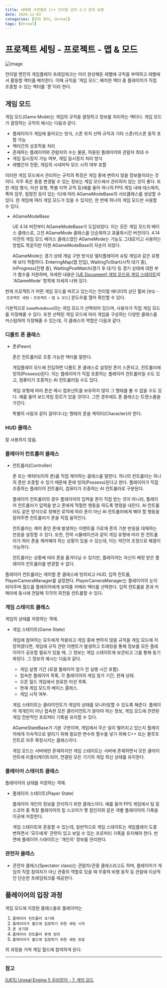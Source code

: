 ```yaml
---
title: 내배캠 사전캠프 C++ 언리얼 강의 2-2 강의 보충
date: 2024-12-03
categories: [강의 정리, Unreal]
tags: [Unreal]
---
```

# 프로젝트 세팅 - 프로젝트 - 맵 & 모드

![image](https://github.com/user-attachments/assets/4862ad22-cd81-4c46-b601-c3d9c9c8f0a5)


언리얼 엔진의 게임플레이 프레임워크는 미리 완성해둔 레벨에 규칙을 부여하고 레벨에서 활동할 액터를 배치한다. 이때 규칙을 '게임 모드', 배치한 액터 중 플레이어가 직접 조종할 수 있는 액터를 '폰'이라 한다.

## 게임 모드

게임 모드(Game Mode)는 게임의 규칙을 결정하고 정보를 처리하는 액터다. 게임 모드가 결정하는 규칙의 예시는 다음과 같다.

- 플레이어가 게임에 들어오는 방식, 스폰 위치 선택 규칙과 기타 스폰/리스폰 동작 포함 가능
- 액터간의 상호작용 처리
- 존재하는 플레이어와 관람자의 수는 물론, 허용된 플레이어와 관람자 최대 수
- 게임 일시정지 가능 여부, 게임 일시정지 처리 방식
- 레벨간의 전환, 게임의 시네마틱 모드 시작 여부 포함

이러한 게임 모드에서 관리하는 규칙의 특징은 게임 중에 변하지 않을 정보들이라는 것이다. 자주 혹은 종종 변경될 수 있는 정보는 게임 모드에서 관리하지 않는 것이 좋다. 또한 게임 형식, 미션 유형, 특별 지역 규칙 등(예를 들어 하나의 FPS 게임 내에 데스매치, 폭파 임무, 점령전 등이 있는 식)에 따라 AGameModeBase의 서브클래스를 생성할 수 있다. 한 게임에 여러 게임 모드가 있을 수 있지만, 한 번에 하나의 게임 모드만 사용할 수 있다.

- AGameModeBase
    
    UE 4.14 버전부터 AGameModeBase가 도입되었다. 이는 모든 게임 모드의 베이스 클래스로, 고전 AGameMode 클래스를 단순화하고 효율화시킨 버전이다. 4.14 이전의 게임 모드 베이스 클래스였던 AGameMode는 기능도 그대로이고 사용하는 방법도 똑같지만 이젠 AGameModeBase의 자손이 되었다.
    
    AGameMode는 경기 상태 개념 구현 방식상 멀티플레이어 슈팅 게임과 같은 유형에 보다 적합하다. EnteringMap(맵 진입), WaitingToStart(시작 대기 중), InProgress(진행 중), WaitingPostMatch(경기 후 대기) 등 경기 상태에 대한 부가 함수를 지원하며, 자세한 내용은 [[UE Document] 게임 모드와 게임 스테이트](https://docs.unrealengine.com/4.27/ko/InteractiveExperiences/Framework/GameMode/)의 'AGameMode' 항목에 자세히 나와 있다.
    

현재 프로젝트가 어떤 게임 모드를 따르고 있는지는 언리얼 에디터의 상단 툴바 [`편집` - `프로젝트 세팅` - `프로젝트` - `맵 & 모드`] 윈도우를 열어 확인할 수 있다.

기본적으로 `GameModeBase`라는 게임 모드가 선택되어 있으며, 사용자가 직접 게임 모드를 지정해줄 수 있다. 또한 선택된 게임 모드에 따라 게임을 구성하는 다양한 클래스를 커스텀하여 지정해줄 수 있는데, 각 클래스의 역할은 다음과 같다.

### 디폴트 폰 클래스

- 폰(Pawn)
    
    폰은 컨트롤러로 조종 가능한 액터를 말한다.
    
    게임플레이 모드에 진입하면 디폴트 폰 클래스로 설정된 폰이 스폰되고, 컨트롤러에 빙의(Possess)된다. 이는 플레이어가 직접 조종하는 플레이어 컨트롤러일 수도 있고, 컴퓨터가 조종하는 AI 컨트롤러일 수도 있다.
    
    게임 유형에 따라 폰은 메시 컴포넌트를 보유하지 않아 그 형태를 볼 수 없을 수도 있다. 예를 들어 보드게임 장르가 있을 것이다. 그런 경우에도 폰 클래스는 트랜스폼을 가진다.
    
    특별히 사람과 같이 걸어다니는 형태의 폰을 캐릭터(Character)라 한다.
    

### HUD 클래스

잘 사용하지 않음.

### 플레이어 컨트롤러 클래스

- 컨트롤러(Controller)
    
    폰 또는 캐릭터(이하 폰)를 직접 제어하는 클래스를 말한다. 하나의 컨트롤러는 하나의 폰만 조종할 수 있기 때문에 폰에 빙의(Possess)된다고 한다. 플레이어가 직접 조종하는 플레이어 컨트롤러, 컴퓨터가 조종하는 AI 컨트롤러로 구분된다.
    
    플레이어 컨트롤러의 경우 플레이어의 입력을 폰이 직접 받는 것이 아니라, 플레이어 컨트롤러가 입력을 받고 폰에게 적절한 행동을 하도록 명령을 내린다. AI 컨트롤러도 같은 방식으로 정해진 로직에 따라 폰이 아닌 AI 컨트롤러에게 해야 할 행동을 알려주면 컨트롤러가 폰을 직접 움직인다.
    
    컨트롤러는 제어 중인 폰에 발생하는 이벤트를 가로채 폰의 기본 반응을 대체하는 반응을 설정할 수 있다. 또한, 전략 시뮬레이션과 같이 게임 유형에 따라 한 컨트롤러가 여러 폰을 제어해야 하는 상황이 있을 수 있는데, 이는 약간의 조정으로 해결이 가능하다.
    
    컨트롤러는 상황에 따라 폰을 옮겨다닐 수 있지만, 플레이어는 자신이 배정 받은 플레이어 컨트롤러를 변경할 수 없다.
    

플레이어 컨트롤러는 제어할 폰 클래스에 빙의되고 HUD, 입력 컨트롤, PlayerCameraManager를 설정한다. PlayerCameraManager는 플레이어의 눈이 되어주며 월드를 플레이어에게 보여줄 카메라 액터를 선택한다. 입력 컨트롤을 폰과 카메라에 동시에 전달해 각각의 회전을 컨트롤할 수 있다.

### 게임 스테이트 클래스

게임의 상태를 저장하는 객체.

- 게임 스테이트(Game State)
    
    게임에 참여하는 모두에게 적용되고 게임 중에 변하지 않을 규칙을 게임 모드에 저장하였다면, 게임에 규칙 관련 이벤트가 발생하고 트래킹을 통해 정보를 모든 플레이어가 공유할 필요가 있을 때, 그 정보는 게임 스테이트에 보관되고 그를 통해 동기화된다. 그 정보의 예시는 다음과 같다.
    
    - 게임 실행 기간 (로컬 플레이어 참가 전 실행 시간 포함).
    - 접속한 플레이어 목록, 각 플레이어의 게임 참가 기간, 현재 상태.
    - 오픈 월드 게임에서 완료한 미션 목록.
    - 현재 게임 모드의 베이스 클래스.
    - 게임 시작 여부.
    
    게임 스테이트는 클라이언트가 게임의 상태를 모니터링할 수 있도록 해준다. 플레이어 개개인이 아닌 접속한 모든 클라이언트가 알아야 하는 정보, 게임 모드에 관련된 게임 전반적인 프로퍼티 기록을 유지할 수 있다.
    
    AGameStateBase가 기본 구현이며, 게임에서 무슨 일이 벌어지고 있는지 플레이어에게 지속적으로 알리기 위해 필요한 변수와 함수를 넣기 위해 C++ 또는 블루프린트로 자주 확장시키는 클래스이다.
    
    게임 모드는 서버에만 존재하지만 게임 스테이트는 서버에 존재하면서 모든 클라이언트에 리플리케이트되어, 연결된 모든 기기의 게임 최신 상태를 유지한다.
    

### 플레이어 스테이트 클래스

플레이어의 상태를 저장하는 객체.

- 플레이어 스테이트(Player State)
    
    플레이어 개인의 정보를 관리하기 위한 클래스이다. 예를 들어 FPS 게임에서 팀 킬 스코어 중 특정 플레이어의 킬 스코어가 몇 점인지와 같은 개별 플레이어의 기록을 이곳에 저장한다.
    
    게임 스테이트와 혼동할 수 있는데, 일반적으로 게임 스테이트는 게임플레이 도중 변하면서 '모두에게' 관련이 있고 보일 수 있는 프로퍼티 기록을 유지해야 한다. 반면에 플레이어 스테이트는 '개인의' 정보를 관리한다.
    

### 관전자 클래스

- 관전자 클래스(Spectator class)는 관람자/관중 클래스라고도 하며, 플레이어가 게임의 직접 참여자가 아닌 관중의 역할로 있을 때 무중력 비행 동작 등 관람에 이상적인 단순한 프레임워크를 제공한다.

## 플레이어의 입장 과정

게임 모드에 지정된 클래스들로 플레이어는

1. `플레이어 컨트롤러 초기화`
2. `플레이어가 월드에 입장하기 위한 세팅 시작`
3. `폰 초기화`
4. `플레이어 컨트롤러 폰에 빙의`
5. `플레이어가 월드에 입장하기 위한 세팅 완료`

의 과정을 거쳐 게임 월드에 참여하게 된다.

---

### 참고

[[UE5] Unreal Engine 5 길라잡이 - 7. 게임 모드](https://velog.io/@cedongne/UE5-Unreal-Engine-5-%EA%B8%B8%EB%9D%BC%EC%9E%A1%EC%9D%B4-7.-%EA%B2%8C%EC%9E%84-%EB%AA%A8%EB%93%9C)